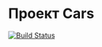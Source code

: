 # Проект Cars
[![Build Status](https://travis-ci.com/saimon494/job4j_cars.svg?branch=main)](https://travis-ci.com/saimon494/job4j_cars)





